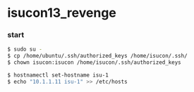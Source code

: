 # isucon13_revenge

### start

```bash
$ sudo su -
$ cp /home/ubuntu/.ssh/authorized_keys /home/isucon/.ssh/
$ chown isucon:isucon /home/isucon/.ssh/authorized_keys

$ hostnamectl set-hostname isu-1
$ echo "10.1.1.11 isu-1" >> /etc/hosts
```
